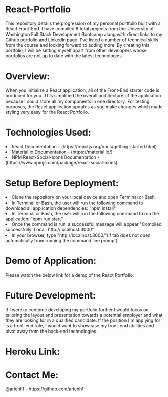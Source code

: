 # React-Portfolio

This repository details the progression of my personal portfolio built with a React Front-End. I have compiled 6 total projects from the University of Washington Full Stack Development Bootcamp along with direct links to my Github portfolio and LinkedIn page. I've listed a number of technical skills from the course and looking forward to adding more! By creating this portfolio, I will be setting myself apart from other developers whose portfolios are not up to date with the latest technologies.

<h1>Overview:</h1>
When you initialize a React application, all of the Front-End starter code is produced for you. This simplified the overall architecture of the application because I could store all my components in one directory. For testing purposes, the React application updates as you make changes which made styling very easy for the React Portfolio.

<h1>Technologies Used:</h1>
<li>React Documentation - (https://reactjs.org/docs/getting-started.html)</li>
<li>Material.io Documentation - (https://material.io/)</li>
<li>NPM React-Social-Icons Documentation - (https://www.npmjs.com/package/react-social-icons)</li>

<h1>Setup Before Deployment:</h1>
<li>Clone the repository on your local device and open Terminal or Bash</li>
<li>In Terminal or Bash, the user will run the following command to download all application dependencies: "npm install"</li>
<li>In Terminal or Bash, the user will run the following command to run the application: "npm run start"</li>
<li>Once the command is run, a successful message will appear "Compiled successfully! Local: http://localhost:3000"</li>
<li>In your browser, type "http://localhost:3000/"(if tab does not open automatically from running the command line prompt)</li>

<h1>Demo of Application:</h1>
Please watch the below link for a demo of the React Portfolio:

<h1>Future Development:</h1>
If I were to continue developing my portfolio further I would focus on tailoring the layout and presentation towards a potential employer and what they are looking for in a qualified candidate. If the position I'm applying for is a front-end role, I would want to showcase my front-end abilities and pivot away from the back-end technologies.

<h1>Heroku Link:</h1>

<h1>Contact Me:</h1>
@ariehh1 - https://github.com/ariehh1
